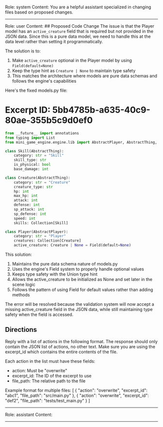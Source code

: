 Role: system
Content: You are a helpful assistant specialized in changing files based on proposed changes.
__________________
Role: user
Content: ## Proposed Code Change
The issue is that the Player model has an `active_creature` field that is required but not provided in the JSON data. Since this is a pure data model, we need to handle this at the data level rather than setting it programmatically.

The solution is to:
1. Make `active_creature` optional in the Player model by using `Field(default=None)`
2. Keep the type hint as `Creature | None` to maintain type safety
3. This matches the architecture where models are pure data schemas and follows the engine's capabilities

Here's the fixed models.py file:

# Excerpt ID: 5bb4785b-a635-40c9-80ae-355b5c9d0ef0
```python main_game/models.py
from __future__ import annotations
from typing import List
from mini_game_engine.engine.lib import AbstractPlayer, AbstractThing, Collection, Field

class Skill(AbstractThing):
    category: str = "Skill"
    skill_type: str
    is_physical: bool
    base_damage: int

class Creature(AbstractThing):
    category: str = "Creature"
    creature_type: str
    hp: int
    max_hp: int
    attack: int
    defense: int 
    sp_attack: int
    sp_defense: int
    speed: int
    skills: Collection[Skill]

class Player(AbstractPlayer):
    category: str = "Player"
    creatures: Collection[Creature]
    active_creature: Creature | None = Field(default=None)
```

This solution:
1. Maintains the pure data schema nature of models.py
2. Uses the engine's Field system to properly handle optional values
3. Keeps type safety with the Union type hint
4. Allows the active_creature to be initialized as None and set later in the scene logic
5. Follows the pattern of using Field for default values rather than adding methods

The error will be resolved because the validation system will now accept a missing active_creature field in the JSON data, while still maintaining type safety when the field is accessed.

## Directions
Reply with a list of actions in the following format. The response should only contain the JSON list of actions, no other text.
Make sure you are using the excerpt_id which contains the entire contents of the file.

Each action in the list must have these fields:
- action: Must be "overwrite"
- excerpt_id: The ID of the excerpt to use
- file_path: The relative path to the file

Example format for multiple files:
[
    {
        "action": "overwrite",
        "excerpt_id": "abc1",
        "file_path": "src/main.py"
    },
    {
        "action": "overwrite",
        "excerpt_id": "def2",
        "file_path": "tests/test_main.py"
    }
]
__________________
Role: assistant
Content: 
__________________
